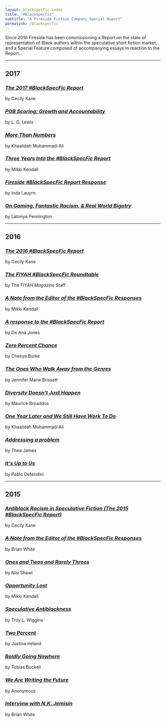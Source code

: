```yaml
---
layout: blackspecfic-index
title: "#BlackSpecFic"
subtitle: "A Fireside Fiction Company Special Report"
permalink: /blackspecfic
---
```

Since 2016 Fireside has been commissioning a Report on the state of representation of Black authors within the speculative short fiction market, and a Special Feature composed of accompanying essays in reaction to the Report.

----

## 2017

### [_The 2017 #BlackSpecFic Report_](/blackspecfic-2017)
by Cecily Kane

### [_POB Scoring: Growth and Accountability_](/pob-scoring-growth-and-accountability)
by L. D. Lewis

### [_More Than Numbers_](/more-than-numbers)
by Khaalidah Muhammad-Ali

### [_Three Years Into the #BlackSpecFic Report_](/three-years-into-the-blackspecfic-report)
by Mikki Kendall

### [_Fireside #BlackSpecFic Report Response_](/fireside-blackspecfic-report-response)
by Inda Lauyrn

### [_On Gaming, Fantastic Racism, & Real World Bigotry_](/on-gaming-fantastic-racism-and-real-world-bigotry)
by Latonya Pennington

----

## 2016

### [_The 2016 #BlackSpecFic Report_](/blackspecfic-2016)
by Cecily Kane

### [_The FIYAH #BlackSpecFic Roundtable_](/fiyah-roundtable)
by The _FIYAH Magazine_ Staff

### [_A Note from the Editor of the #BlackSpecFic Responses_](/a-note-from-the-editor-of-the-blackspecfic-responses)
by Mikki Kendall

### [_A response to the #BlackSpecFic Report_](/a-response-to-the-blackspecfic-report)
by De Ana Jones

### [_Zero Percent Chance_](/zero-percent-chance)
by Chesya Burke

### [_The Ones Who Walk Away from the Genres_](/the-ones-who-walk-away-from-the-genre)
by Jennifer Marie Brissett

### [_Diversity Doesn’t Just Happen_](/diversity-doesn't-just-happen)
by Maurice Broaddus

### [_One Year Later and We Still Have Work To Do_](/one-year-later)
by Khaalidah Muhammad-Ali

### [_Addressing a problem_](/addressing-a-problem)
by Thea James

### [_It's Up to Us_](/its-up-to-us)
by Pablo Defendini

----

## 2015

### [_Antiblack Racism in Speculative Fiction (The 2015 #BlackSpecFic Report)_](/blackspecfic-2015)
by Cecily Kane

### [_A Note from the Editor of the #BlackSpecFic Responses_](/fiction-we-have-a-problem)
by Brian White

### [_Ones and Twos and Rarely Threes_](/ones-and-twos-and-rarely-threes)
by Nisi Shawl

### [_Opportunity Lost_](/opportunity-lost)
by Mikki Kendall

### [_Speculative Antiblackness_](/speculative-antiblackness)
by Troy L. Wiggins

### [_Two Percent_](/two-percent)
by Justina Ireland

### [_Boldly Going Nowhere_](/boldly-going-nowhere)
by Tobias Buckell

### [_We Are Writing the Future_](/we-are-writing-the-future)
by Anonymous

### [_Interview with N.K. Jemisin_](/interview-with-n-k-jemisin)
by Brian White
